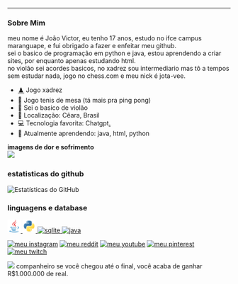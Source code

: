 ---
### Sobre Mim

meu nome é João Victor, eu tenho 17 anos, estudo no ifce campus maranguape, e fui obrigado a fazer e enfeitar meu github. <br>
sei o basico de programação em python e java, estou aprendendo a criar sites, por enquanto apenas estudando html. <br>
no violão sei acordes basicos, no xadrez sou intermediario mas tô a tempos sem estudar nada, jogo no chess.com e meu nick é jota-vee.<br>



- [♟️](https://www.chess.com/) Jogo xadrez<br>
- 🎾 Jogo tenis de mesa (tá mais pra ping pong)
- 🎸 Sei o basico de violão
- 📍  Localização: Cêara, Brasil
- 💻 Tecnologia favorita: Chatgpt[.](https://chatgpt.com/)
- 🌱 Atualmente aprendendo: java, html, python


**imagens de dor e sofrimento**<br>
<img src = "https://i.pinimg.com/474x/8e/81/a2/8e81a2dea4ee87cfccf724570f1772ed.jpg" width = "300">
### estatisticas do github

![Estatísticas do GitHub](https://github-readme-stats.vercel.app/api?username=jota-vee&show_icons=true&hide_title=true&theme=dark)

### linguagens e database
<p align="left"> <a href="https://www.java.com" target="_blank" rel="noreferrer"> <img src="https://raw.githubusercontent.com/devicons/devicon/master/icons/java/java-original.svg" alt="java" width="30" height="30"/> </a> <a href="https://www.python.org" target="_blank" rel="noreferrer"> <img src="https://raw.githubusercontent.com/devicons/devicon/master/icons/python/python-original.svg" alt="python" width="30" height="30"/> </a> <a href="https://www.sqlite.org/" target="_blank" rel="noreferrer"> <img src="https://www.vectorlogo.zone/logos/sqlite/sqlite-icon.svg" alt="sqlite" width="30" height="30"/> <img src="https://www.scriptscoop.net/wp-content/uploads/2020/12/html-logo.png" alt="java" width="32" height="32"/> </a> <a href="https://www.python.org" target="_blank" rel="noreferrer"></a> </p>


[![meu instagram](https://img.shields.io/badge/Instagram-purple?logo=instagram)](https://tigrinho.io/)
[![meu reddit](https://img.shields.io/badge/Reddit-white?logo=reddit)](https://tigrinho.io/)
[![meu youtube](https://img.shields.io/badge/Youtube-red?logo=youtube)](https://tigrinho.io/)
[![meu pinterest](https://img.shields.io/badge/Pinterest-red?logo=pinterest)](https://tigrinho.io/)
[![meu twitch](https://img.shields.io/badge/twitch-white?logo=twitch)](https://tigrinho.io/)

<img src = "https://terrabrasilnoticias.com/wp-content/uploads/2023/12/httpsterrabrasil.nyc3_.cdn_.digitaloceanspaces.com202306041F05D0-F268-4892-8E49-291153770993.jpeg" width = "300">
companheiro se você chegou até o final, você acaba de ganhar R$1.000.000 de real. 
